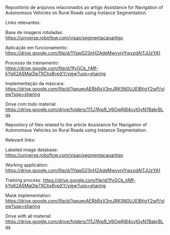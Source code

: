 Repositório de arquivos relacionados ao artigo Assistance for Navigation of Autonomous Vehicles on Rural Roads using Instance Segmentation.

Links relevantes:

Base de imagens rotuladas:  
https://universe.roboflow.com/visao/segmentacaoartigo

Aplicação em funcionamento:  
https://drive.google.com/file/d/1YawDZ0nHZAdeMwvynjYwxzdAlTJUzYA1

Processo de treinamento:  
https://drive.google.com/file/d/1fyGCk_hMf-kYg62ASMaOle7XChxBypXY/view?usp=sharing

Implementação da máscara:  
https://drive.google.com/file/d/1geuenAERbRxV3mJRK5N0UJElBtjgY2wP/view?usp=sharing

Drive com todo material:  
https://drive.google.com/drive/folders/111J7AjpR_V6OwRjB4cvlGyN7BakrBLgs





Repository of files related to the article Assistance for Navigation of Autonomous Vehicles on Rural Roads using Instance Segmentation.

Relevant links:

Labeled image database:
https://universe.roboflow.com/visao/segmentacaoartigo

Working application:
https://drive.google.com/file/d/1YawDZ0nHZAdeMwvynjYwxzdAlTJUzYA1

Training process:
https://drive.google.com/file/d/1fyGCk_hMf-kYg62ASMaOle7XChxBypXY/view?usp=sharing

Mask implementation:
https://drive.google.com/file/d/1geuenAERbRxV3mJRK5N0UJElBtjgY2wP/view?usp=sharing

Drive with all material: https://drive.google.com/drive/folders/111J7AjpR_V6OwRjB4cvlGyN7BakrBLgs

